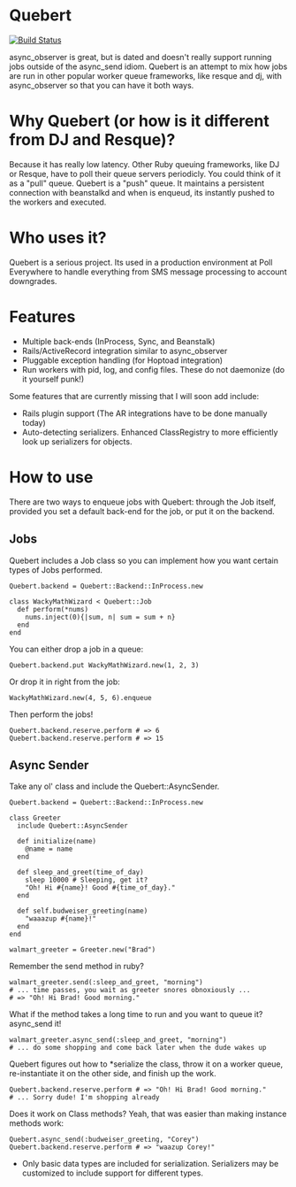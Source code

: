 # Quebert

[![Build Status](https://travis-ci.org/polleverywhere/quebert.png?branch=master)](https://travis-ci.org/polleverywhere/quebert)

async_observer is great, but is dated and doesn't really support running jobs outside of the async_send idiom. Quebert is an attempt to mix how jobs are run in other popular worker queue frameworks, like resque and dj, with async_observer so that you can have it both ways.

# Why Quebert (or how is it different from DJ and Resque)?

Because it has really low latency. Other Ruby queuing frameworks, like DJ or Resque, have to poll their queue servers periodicly. You could think of it as a "pull" queue. Quebert is a "push" queue. It maintains a persistent connection with beanstalkd and when is enqueud, its instantly pushed to the workers and executed.

# Who uses it?

Quebert is a serious project. Its used in a production environment at Poll Everywhere to handle everything from SMS message processing to account downgrades.

# Features

* Multiple back-ends (InProcess, Sync, and Beanstalk)
* Rails/ActiveRecord integration similar to async_observer
* Pluggable exception handling (for Hoptoad integration)
* Run workers with pid, log, and config files. These do not daemonize (do it yourself punk!)

Some features that are currently missing that I will soon add include:

* Rails plugin support (The AR integrations have to be done manually today)
* Auto-detecting serializers. Enhanced ClassRegistry to more efficiently look up serializers for objects.

# How to use

There are two ways to enqueue jobs with Quebert: through the Job itself, provided you set a default back-end for the job, or put it on the backend.

## Jobs

Quebert includes a Job class so you can implement how you want certain types of Jobs performed.
    
    Quebert.backend = Quebert::Backend::InProcess.new
    
    class WackyMathWizard < Quebert::Job
      def perform(*nums)
        nums.inject(0){|sum, n| sum = sum + n}
      end
    end

You can either drop a job in a queue:

    Quebert.backend.put WackyMathWizard.new(1, 2, 3)

Or drop it in right from the job:

    WackyMathWizard.new(4, 5, 6).enqueue

Then perform the jobs!

    Quebert.backend.reserve.perform # => 6
    Quebert.backend.reserve.perform # => 15

## Async Sender

Take any ol' class and include the Quebert::AsyncSender.

    Quebert.backend = Quebert::Backend::InProcess.new

    class Greeter
      include Quebert::AsyncSender
      
      def initialize(name)
        @name = name
      end
      
      def sleep_and_greet(time_of_day)
        sleep 10000 # Sleeping, get it?
        "Oh! Hi #{name}! Good #{time_of_day}."
      end
      
      def self.budweiser_greeting(name)
        "waaazup #{name}!"
      end
    end
    
    walmart_greeter = Greeter.new("Brad")

Remember the send method in ruby?

    walmart_greeter.send(:sleep_and_greet, "morning")
    # ... time passes, you wait as greeter snores obnoxiously ...
    # => "Oh! Hi Brad! Good morning."

What if the method takes a long time to run and you want to queue it? async_send it!

    walmart_greeter.async_send(:sleep_and_greet, "morning")
    # ... do some shopping and come back later when the dude wakes up
    
Quebert figures out how to *serialize the class, throw it on a worker queue, re-instantiate it on the other side, and finish up the work.

    Quebert.backend.reserve.perform # => "Oh! Hi Brad! Good morning."
    # ... Sorry dude! I'm shopping already
    
Does it work on Class methods? Yeah, that was easier than making instance methods work:

    Quebert.async_send(:budweiser_greeting, "Corey")
    Quebert.backend.reserve.perform # => "waazup Corey!"

* Only basic data types are included for serialization. Serializers may be customized to include support for different types.